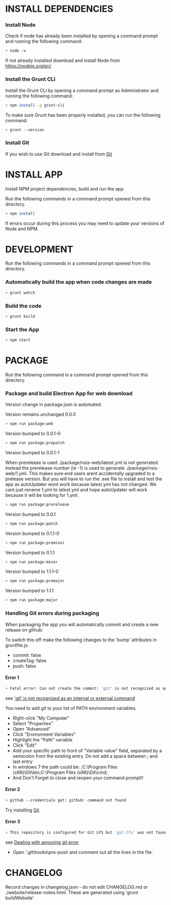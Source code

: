 # INSTALL DEPENDENCIES

### Install Node
Check if node has already been installed by opening a command prompt and running the following command: 
```sh
> node -v
```
If not already installed download and install Node from https://nodejs.org/en/

### Install the Grunt CLI
Install the Grunt CLI by opening a command prompt as Administrator and running the following command: 
```sh
> npm install -g grunt-cli
```

To make sure Grunt has been properly installed, you can run the following command:
```sh
> grunt --version
```

### Install Git
If you wish to use Git download and install from [Git](https://git-scm.com/downloads)

# INSTALL APP 

Install NPM project dependencies, build and run the app.

Run the following commands in a command prompt opened from this directory. 

```sh
> npm install
```

If errors occur during this process you may need to update your versions of Node and NPM.

# DEVELOPMENT

Run the following commands in a command prompt opened from this directory. 

### Automatically build the app when code changes are made  
```sh
> grunt watch
```

### Build the code 
```sh
> grunt build
```

### Start the App 
```sh
> npm start
```

# PACKAGE

Run the following command in a command prompt opened from this directory. 

### Package and build Electron App for web download

Version change in package.json is automated.

Version remains unchanged 0.0.0
```sh
> npm run package:web
```

Version bumped to 0.0.1-0
```sh
> npm run package:prepatch
```

Version bumped to 0.0.1-1

When prerelease is used ./package/nsis-web/latest.yml is not generated.
Instead the prerelease number (ie -1) is used to generate  ./package/nsis-web/1.yml.
This makes sure end users arent accidentally upgraded to a prelease version.
But you will have to run the .exe file to install and test the app as autoUpdater wont work because latest.yml has not changed.
We cant just rename 1.yml to latest.yml and hope autoUpdater will work because it will be looking for 1.yml.

```sh
> npm run package:prerelease
```

Version bumped to 0.0.1
```sh
> npm run package:patch
```

Version bumped to 0.1.1-0
```sh
> npm run package:preminor
```

Version bumped to 0.1.1
```sh
> npm run package:minor
```

Version bumped to 1.1.1-0
```sh
> npm run package:premajor
```

Version bumped to 1.1.1
```sh
> npm run package:major
```

### Handling Git errors during packaging

When packaging the app you will automatically commit and create a new release on github: 

To switch this off make the following changes to the 'bump' attributes in gruntfile.js:

* commit: false
* createTag: false
* push: false

#### Error 1

```sh
> Fatal error: Can not create the commit: 'git' is not recognized as an internal or external command, operable program or batch file
```

see ['git' is not recognized as an internal or external command](https://stackoverflow.com/questions/4492979/git-is-not-recognized-as-an-internal-or-external-command)

You need to add git to your list of PATH environment variables.

* Right-click "My Computer"
* Select "Properties"
* Open "Advanced"
* Click "Environment Variables"
* Highlight the "Path" variable
* Click "Edit"
* Add your specific path to front of "Variable value" field, separated by a semicolon from the existing entry. Do not add a space between ; and last entry
* In windows 7 the path could be: ;C:\Program Files (x86)\Git\bin;C:\Program Files (x86)\Git\cmd;
* And Don't Forget to close and reopen your command prompt!! 

#### Error 2

```sh
> github --credentials get: github: command not found
```
  
Try installing [Git](https://git-scm.com/downloads)

#### Error 3

```sh
> This repository is configured for Git LFS but 'git-lfs' was not found on your path
```

see [Dealing with annoying git error](https://stackoverflow.com/questions/36848741/dealing-with-annoying-git-error)

* Open '.git\hooks\pre-push and comment out all the lines in the file.

# CHANGELOG

Record changes in changelog.json - do not edit CHANGELOG.md or ./website/release-notes.html. These are generated using 'grunt buildWebsite'